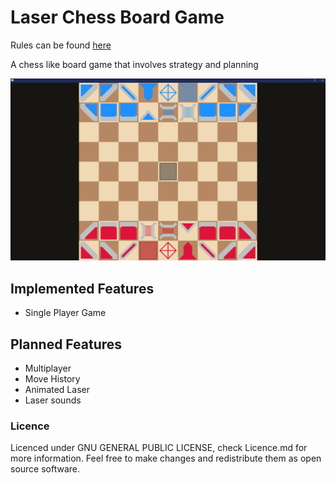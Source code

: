 # Laser Chess Board Game

Rules can be found [here](https://www.public.asu.edu/~checkma/laserchess/ "Thanks Arizona State University")

A chess like board game that involves strategy and planning

![Demo Image](/assets/Laser%20Chess%20Demo%20Image.png "Demo Image")

## Implemented Features
* Single Player Game

## Planned Features
* Multiplayer
* Move History
* Animated Laser
* Laser sounds

### Licence

Licenced under GNU GENERAL PUBLIC LICENSE, check Licence.md for more information. Feel free to make changes and redistribute them as open source software.